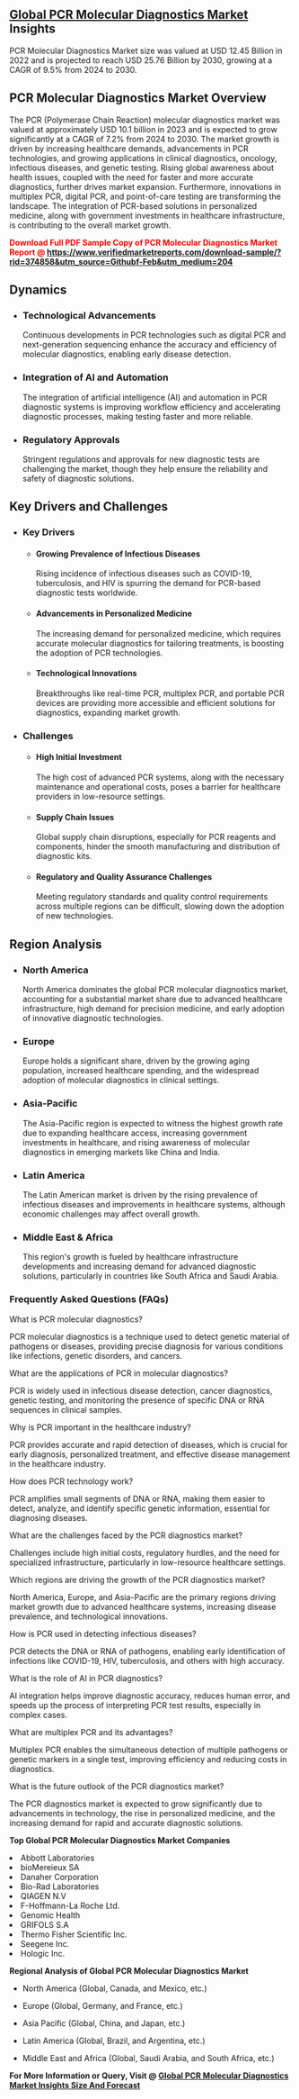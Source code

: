 <h2><a href="https://www.verifiedmarketreports.com/download-sample/?rid=374858&amp;utm_source=Githubf&amp;utm_medium=204" target="_blank">Global PCR Molecular Diagnostics Market</a> Insights</h2><p>PCR Molecular Diagnostics Market size was valued at USD 12.45 Billion in 2022 and is projected to reach USD 25.76 Billion by 2030, growing at a CAGR of 9.5% from 2024 to 2030.</p><p> <h2>PCR Molecular Diagnostics Market Overview</h2> <p>The PCR (Polymerase Chain Reaction) molecular diagnostics market was valued at approximately USD 10.1 billion in 2023 and is expected to grow significantly at a CAGR of 7.2% from 2024 to 2030. The market growth is driven by increasing healthcare demands, advancements in PCR technologies, and growing applications in clinical diagnostics, oncology, infectious diseases, and genetic testing. Rising global awareness about health issues, coupled with the need for faster and more accurate diagnostics, further drives market expansion. Furthermore, innovations in multiplex PCR, digital PCR, and point-of-care testing are transforming the landscape. The integration of PCR-based solutions in personalized medicine, along with government investments in healthcare infrastructure, is contributing to the overall market growth.</p> <p><strong><p><span class=""><span style="color: #ff0000;"><strong>Download Full PDF Sample Copy of PCR Molecular Diagnostics Market Report</strong> @ </span><a href="https://www.verifiedmarketreports.com/download-sample/?rid=374858&amp;utm_source=Githubf-Feb&amp;utm_medium=204" target="_blank">https://www.verifiedmarketreports.com/download-sample/?rid=374858&amp;utm_source=Githubf-Feb&amp;utm_medium=204</a></span></p></strong></p> <h2>Dynamics</h2> <ul> <li><h3>Technological Advancements</h3> Continuous developments in PCR technologies such as digital PCR and next-generation sequencing enhance the accuracy and efficiency of molecular diagnostics, enabling early disease detection.</li> <li><h3>Integration of AI and Automation</h3> The integration of artificial intelligence (AI) and automation in PCR diagnostic systems is improving workflow efficiency and accelerating diagnostic processes, making testing faster and more reliable.</li> <li><h3>Regulatory Approvals</h3> Stringent regulations and approvals for new diagnostic tests are challenging the market, though they help ensure the reliability and safety of diagnostic solutions.</li> </ul> <h2>Key Drivers and Challenges</h2> <ul> <li><h3>Key Drivers</h3> <ul> <li><h4>Growing Prevalence of Infectious Diseases</h4> Rising incidence of infectious diseases such as COVID-19, tuberculosis, and HIV is spurring the demand for PCR-based diagnostic tests worldwide.</li> <li><h4>Advancements in Personalized Medicine</h4> The increasing demand for personalized medicine, which requires accurate molecular diagnostics for tailoring treatments, is boosting the adoption of PCR technologies.</li> <li><h4>Technological Innovations</h4> Breakthroughs like real-time PCR, multiplex PCR, and portable PCR devices are providing more accessible and efficient solutions for diagnostics, expanding market growth.</li> </ul> </li> <li><h3>Challenges</h3> <ul> <li><h4>High Initial Investment</h4> The high cost of advanced PCR systems, along with the necessary maintenance and operational costs, poses a barrier for healthcare providers in low-resource settings.</li> <li><h4>Supply Chain Issues</h4> Global supply chain disruptions, especially for PCR reagents and components, hinder the smooth manufacturing and distribution of diagnostic kits.</li> <li><h4>Regulatory and Quality Assurance Challenges</h4> Meeting regulatory standards and quality control requirements across multiple regions can be difficult, slowing down the adoption of new technologies.</li> </ul> </li> </ul> <h2>Region Analysis</h2> <ul> <li><h3>North America</h3> North America dominates the global PCR molecular diagnostics market, accounting for a substantial market share due to advanced healthcare infrastructure, high demand for precision medicine, and early adoption of innovative diagnostic technologies.</li> <li><h3>Europe</h3> Europe holds a significant share, driven by the growing aging population, increased healthcare spending, and the widespread adoption of molecular diagnostics in clinical settings.</li> <li><h3>Asia-Pacific</h3> The Asia-Pacific region is expected to witness the highest growth rate due to expanding healthcare access, increasing government investments in healthcare, and rising awareness of molecular diagnostics in emerging markets like China and India.</li> <li><h3>Latin America</h3> The Latin American market is driven by the rising prevalence of infectious diseases and improvements in healthcare systems, although economic challenges may affect overall growth.</li> <li><h3>Middle East & Africa</h3> This region's growth is fueled by healthcare infrastructure developments and increasing demand for advanced diagnostic solutions, particularly in countries like South Africa and Saudi Arabia.</li> </ul> <h3>Frequently Asked Questions (FAQs)</h3> <p>What is PCR molecular diagnostics?</p> <p>PCR molecular diagnostics is a technique used to detect genetic material of pathogens or diseases, providing precise diagnosis for various conditions like infections, genetic disorders, and cancers.</p> <p>What are the applications of PCR in molecular diagnostics?</p> <p>PCR is widely used in infectious disease detection, cancer diagnostics, genetic testing, and monitoring the presence of specific DNA or RNA sequences in clinical samples.</p> <p>Why is PCR important in the healthcare industry?</p> <p>PCR provides accurate and rapid detection of diseases, which is crucial for early diagnosis, personalized treatment, and effective disease management in the healthcare industry.</p> <p>How does PCR technology work?</p> <p>PCR amplifies small segments of DNA or RNA, making them easier to detect, analyze, and identify specific genetic information, essential for diagnosing diseases.</p> <p>What are the challenges faced by the PCR diagnostics market?</p> <p>Challenges include high initial costs, regulatory hurdles, and the need for specialized infrastructure, particularly in low-resource healthcare settings.</p> <p>Which regions are driving the growth of the PCR diagnostics market?</p> <p>North America, Europe, and Asia-Pacific are the primary regions driving market growth due to advanced healthcare systems, increasing disease prevalence, and technological innovations.</p> <p>How is PCR used in detecting infectious diseases?</p> <p>PCR detects the DNA or RNA of pathogens, enabling early identification of infections like COVID-19, HIV, tuberculosis, and others with high accuracy.</p> <p>What is the role of AI in PCR diagnostics?</p> <p>AI integration helps improve diagnostic accuracy, reduces human error, and speeds up the process of interpreting PCR test results, especially in complex cases.</p> <p>What are multiplex PCR and its advantages?</p> <p>Multiplex PCR enables the simultaneous detection of multiple pathogens or genetic markers in a single test, improving efficiency and reducing costs in diagnostics.</p> <p>What is the future outlook of the PCR diagnostics market?</p> <p>The PCR diagnostics market is expected to grow significantly due to advancements in technology, the rise in personalized medicine, and the increasing demand for rapid and accurate diagnostic solutions.</p> </p><p><strong>Top Global PCR Molecular Diagnostics Market Companies</strong></p><div data-test-id=""><p><li>Abbott Laboratories</li><li> bioMereieux SA</li><li> Danaher Corporation</li><li> Bio-Rad Laboratories</li><li> QIAGEN N.V</li><li> F-Hoffmann-La Roche Ltd.</li><li> Genomic Health</li><li> GRIFOLS S.A</li><li> Thermo Fisher Scientific Inc.</li><li> Seegene Inc.</li><li> Hologic Inc.</li></p><div><strong>Regional Analysis of&nbsp;Global PCR Molecular Diagnostics Market</strong></div><ul><li dir="ltr"><p dir="ltr">North America&nbsp;(Global, Canada, and Mexico, etc.)</p></li><li dir="ltr"><p dir="ltr">Europe (Global, Germany, and France, etc.)</p></li><li dir="ltr"><p dir="ltr">Asia Pacific&nbsp;(Global, China, and Japan, etc.)</p></li><li dir="ltr"><p dir="ltr">Latin America&nbsp;(Global, Brazil, and Argentina, etc.)</p></li><li dir="ltr">Middle East and Africa&nbsp;(Global, Saudi Arabia, and South Africa, etc.)</li></ul><p><strong>For More Information or Query, Visit @&nbsp;</strong><strong><a href="https://www.verifiedmarketreports.com/product/pcr-molecular-diagnostics-market/?utm_source=Githubf&amp;utm_medium=204" target="_blank">Global PCR Molecular Diagnostics Market Insights Size And Forecast</a></strong></p></div>
